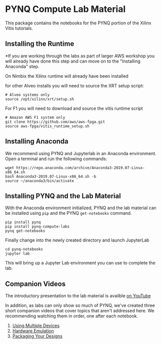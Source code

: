 # PYNQ Compute Lab Material

This package contains the notebooks for the PYNQ portion of the Xilinx Vitis tutorials.

## Installing the Runtime

*If you are working through the labs as part of larger AWS workshop you will already have done this step and can move on to the "Installing Anaconda" step.

On Nimbix the Xilinx runtime will already have been installed

for other Alveo installs you will need to source the XRT setup script:

```
# Alveo systems only
source /opt/xilinx/xrt/setup.sh
```

For F1 you will need to download and source the vitis runtime script

```
# Amazon AWS F1 system only
git clone https://github.com/aws/aws-fpga.git
source aws-fpga/vitis_runtime_setup.sh
```

## Installing Anaconda

We recommend using PYNQ and Jupyterlab in an Anaconda environment. Open a terminal and run the following commands:

```
wget https://repo.anaconda.com/archive/Anaconda3-2019.07-Linux-x86_64.sh
bash Anaconda3-2019.07-Linux-x86_64.sh -b
source ~/anaconda3/bin/activate
```

## Installing PYNQ and the Lab Material

With the Anaconda environment initialized, PYNQ and the lab material can be installed using `pip` and the PYNQ `get-notebooks` command.

```
pip install pynq
pip install pynq-compute-labs
pynq get-notebooks
```

Finally change into the newly created directory and launch JupyterLab

```
cd pynq-notebooks
jupyter lab
```

This will bring up a Jupyter Lab environment you can use to complete the lab.

## Companion Videos

The introductory presentation to the lab material is availble [on YouTube](https://www.youtube.com/watch?v=WgA_FgO_rAo&list=PLun96h10Q07GydOx16q5735arA67_ZI75&index=1)

In addition, as labs can only show so much of PYNQ, we've created three short companion videos that cover topics that aren't addressed here. We recommending watching them in order, one after each notebook.

 1. [Using Multiple Devices](https://youtu.be/tk2XDW-Hpco)
 2. [Hardware Emulation](https://youtu.be/ylVEo0d83iM)
 3. [Packaging Your Designs](https://youtu.be/S2oSliWHpsA)


